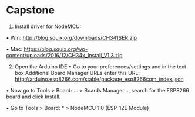 # Capstone

1. Install driver for NodeMCU:

  • Win: http://blog.squix.org/downloads/CH341SER.zip

  • Mac: https://blog.squix.org/wp-content/uploads/2016/12/CH34x_Install_V1.3.zip

2. Open the Arduino IDE
  • Go to your preferences/settings and in the text box Additional Board Manager URLs enter this URL: http://arduino.esp8266.com/stable/package_esp8266com_index.json

  • Now go to Tools > Board: ... > Boards Manager..., search for the ESP8266 board and click Install.

  • Go to Tools > Board: * > NodeMCU 1.0 (ESP-12E Module)



